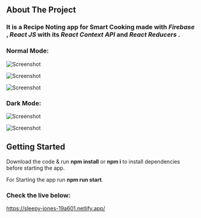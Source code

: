 ## About The Project

### It is a Recipe Noting app for Smart Cooking made with ***Firebase*** , ***React JS*** with its ***React Context API*** and ***React Reducers*** .

### Normal Mode:

![Screenshot](https://i.imgur.com/hW426Tb.png)

![Screenshot](https://i.imgur.com/j1KI5XW.png)

![Screenshot](https://i.imgur.com/upF48Ey.png)

### Dark Mode:

![Screenshot](https://i.imgur.com/uU0wV7e.png)

![Screenshot](https://i.imgur.com/AKZcwjm.png)

## Getting Started

Download the code & run **npm install** or **npm i** to install dependencies before starting the app.

For Starting the app run **npm run start**.

### Check the live below:

https://sleepy-jones-19a601.netlify.app/